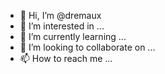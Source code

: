 - 👋 Hi, I’m @dremaux
- 👀 I’m interested in ...
- 🌱 I’m currently learning ...
- 💞️ I’m looking to collaborate on ...
- 📫 How to reach me ...

<!---
dremaux/dremaux is a ✨ special ✨ repository because its `README.md` (this file) appears on your GitHub profile.
You can click the Preview link to take a look at your changes.
--->
